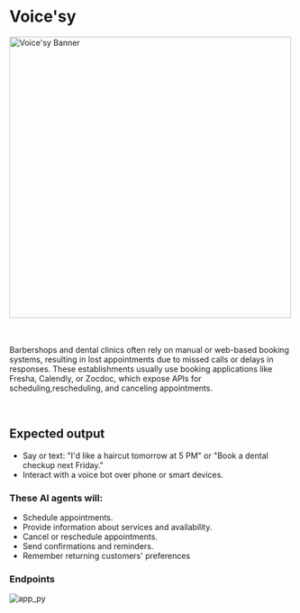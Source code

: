 # Voice'sy


<img src="https://github.com/user-attachments/assets/94434750-09fa-41b0-882d-b7f2ecd12675" alt="Voice'sy Banner" width="500" height="500">


<br>
<br/>
<br/>


 Barbershops and dental clinics often rely on manual or web-based booking systems, resulting in lost appointments due to missed calls or delays in responses. These establishments usually use booking applications like Fresha, Calendly, or Zocdoc, which expose APIs for scheduling,rescheduling, and canceling appointments.


<br>

## Expected output

- Say or text: "I'd like a haircut tomorrow at 5 PM" or "Book a dental checkup next Friday."
- Interact with a voice bot over phone or smart devices.
  
### These AI agents will:
- Schedule appointments.
- Provide information about services and availability.
- Cancel or reschedule appointments.
- Send confirmations and reminders.
- Remember returning customers' preferences


### Endpoints

![app_py](https://github.com/user-attachments/assets/51100123-da53-4114-8cd8-8bc537ce8a8d)

